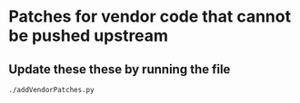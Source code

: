 # Patches for vendor code that cannot be pushed upstream

## Update these these by running the file

``` bash
./addVendorPatches.py
```
